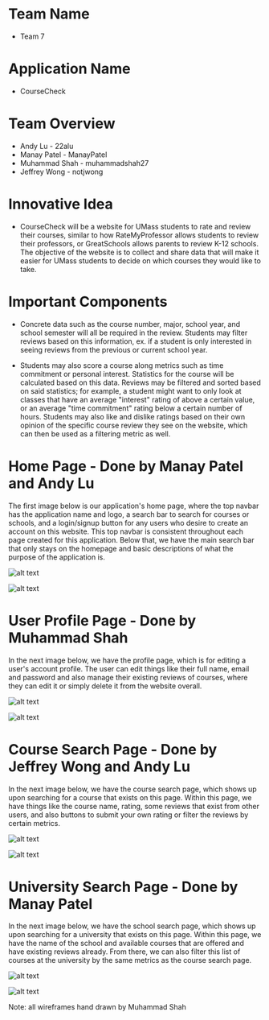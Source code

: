 # **Team Name**
- Team 7

# **Application Name**
- CourseCheck

# **Team Overview**

- Andy Lu - 22alu  
- Manay Patel - ManayPatel  
- Muhammad Shah - muhammadshah27  
- Jeffrey Wong - notjwong  

# **Innovative Idea**

- CourseCheck will be a website for UMass students to rate and review their courses, similar to how RateMyProfessor allows students to review their professors, or GreatSchools allows parents to review K-12 schools. The objective of the website is to collect and share data that will make it easier for UMass students to decide on which courses they would like to take. 

# **Important Components**

- Concrete data such as the course number, major, school year, and school semester will all be required in the review. Students may filter reviews based on this information, ex. if a student is only interested in seeing reviews from the previous or current school year.  

- Students may also score a course along metrics such as time commitment or personal interest. Statistics for the course will be calculated based on this data. Reviews may be filtered and sorted based on said statistics; for example, a student might want to only look at classes that have an average "interest" rating of above a certain value, or an average "time commitment" rating below a certain number of hours. Students may also like and dislike ratings based on their own opinion of the specific course review they see on the website, which can then be used as a filtering metric as well.


# **Home Page - Done by Manay Patel and Andy Lu**

The first image below is our application's home page, where the top navbar has the application name and logo, a search bar to search for courses or schools, and a login/signup button for any users who desire to create an account on this website. This top navbar is consistent throughout each page created for this application. Below that, we have the main search bar that only stays on the homepage and basic descriptions of what the purpose of the application is.

![alt text](/wireframesandactual/wireframeHomepage.PNG)

![alt text](/wireframesandactual/homepage.PNG)

# **User Profile Page - Done by Muhammad Shah**

In the next image below, we have the profile page, which is for editing a user's account profile. The user can edit things like their full name, email and password and also manage their existing reviews of courses, where they can edit it or simply delete it from the website overall.

![alt text](/wireframesandactual/wireframeProfilepage.PNG)

![alt text](/wireframesandactual/profilepage.PNG)

# **Course Search Page - Done by Jeffrey Wong and Andy Lu**

In the next image below, we have the course search page, which shows up upon searching for a course that exists on this page. Within this page, we have things like the course name, rating, some reviews that exist from other users, and also buttons to submit your own rating or filter the reviews by certain metrics.

![alt text](/wireframesandactual/wireframeCoursesearchpage.PNG)

![alt text](/wireframesandactual/coursesearchpage.PNG)

# **University Search Page - Done by Manay Patel**

In the next image below, we have the school search page, which shows up upon searching for a university that exists on this page. Within this page, we have the name of the school and available courses that are offered and have existing reviews already. From there, we can also filter this list of courses at the university by the same metrics as the course search page.

![alt text](/wireframesandactual/wireframeUnisearchpage.PNG)

![alt text](/wireframesandactual/uniSearchPage.PNG)

Note: all wireframes hand drawn by Muhammad Shah